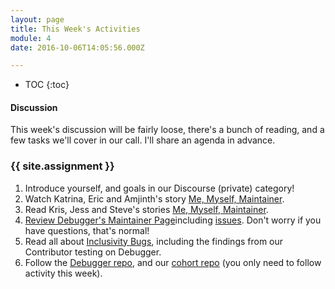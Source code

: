 ```yaml
---
layout: page
title: This Week's Activities
module: 4
date: 2016-10-06T14:05:56.000Z

---
```

* TOC
{:toc}


#### Discussion
This week's discussion will be fairly loose, there's a bunch of reading, and a few tasks we'll cover in our call.
I'll share an agenda in advance.


### {{ site.assignment }} 

1. Introduce yourself, and goals in our Discourse (private) category!
2. Watch Katrina, Eric and Amjinth's story [Me, Myself, Maintainer](../intro).
3. Read Kris, Jess and Steve's stories [Me, Myself, Maintainer](../intro).
4. [Review Debugger's Maintainer Page](https://github.com/devtools-html/debugger.html/blob/826490b315548b7b51ba471f43725214af55b0eb/docs/maintainer.md)including [issues](https://github.com/devtools-html/debugger.html/blob/826490b315548b7b51ba471f43725214af55b0eb/docs/issues.md#labels). Don't worry if you have questions, that's normal!
5. Read all about [Inclusivity Bugs](../leadership), including the findings from our Contributor testing on Debugger.
6. Follow the [Debugger repo](https://github.com/devtools-html/debugger.html), and our [cohort repo](https://github.com/maintainercohort/cohort-repo/issues) (you only need to follow activity this week).  


  <!-- * Take 10 minutes to complete this [Open Source Career Map](https://docs.google.com/document/d/1u8G3cTYVBrSWcUIaU_m7Xixr3wlDS3rlBL4HvCzoPPw/edit#) -->
